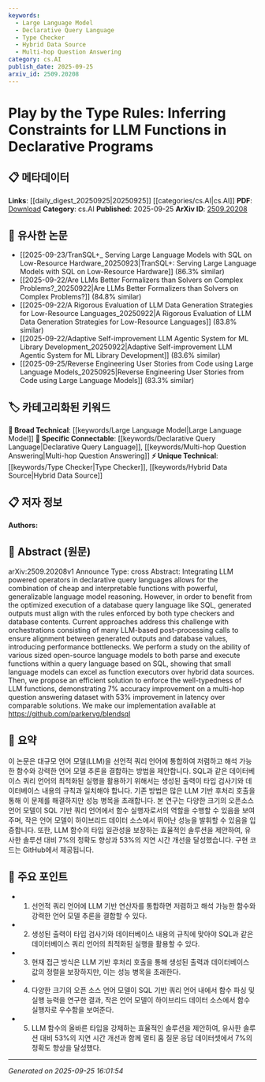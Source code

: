 ```yaml
---
keywords:
  - Large Language Model
  - Declarative Query Language
  - Type Checker
  - Hybrid Data Source
  - Multi-hop Question Answering
category: cs.AI
publish_date: 2025-09-25
arxiv_id: 2509.20208
---
```


<!-- KEYWORD_LINKING_METADATA:
{
  "processed_timestamp": "2025-09-25T16:01:54.979043",
  "vocabulary_version": "1.0",
  "selected_keywords": [
    "Large Language Model",
    "Declarative Query Language",
    "Type Checker",
    "Hybrid Data Source",
    "Multi-hop Question Answering"
  ],
  "rejected_keywords": [],
  "similarity_scores": {
    "Large Language Model": 0.85,
    "Declarative Query Language": 0.78,
    "Type Checker": 0.77,
    "Hybrid Data Source": 0.72,
    "Multi-hop Question Answering": 0.79
  },
  "extraction_method": "AI_prompt_based",
  "budget_applied": true,
  "candidates_json": {
    "candidates": [
      {
        "surface": "Large Language Model",
        "canonical": "Large Language Model",
        "aliases": [
          "LLM"
        ],
        "category": "broad_technical",
        "rationale": "Large Language Models are central to the paper's discussion on integrating LLM functions in declarative programs.",
        "novelty_score": 0.45,
        "connectivity_score": 0.88,
        "specificity_score": 0.65,
        "link_intent_score": 0.85
      },
      {
        "surface": "Declarative Query Languages",
        "canonical": "Declarative Query Language",
        "aliases": [
          "SQL",
          "Query Language"
        ],
        "category": "specific_connectable",
        "rationale": "The paper focuses on integrating LLMs with declarative query languages, making it a key concept for linking.",
        "novelty_score": 0.58,
        "connectivity_score": 0.75,
        "specificity_score": 0.72,
        "link_intent_score": 0.78
      },
      {
        "surface": "Type Checkers",
        "canonical": "Type Checker",
        "aliases": [
          "Type System"
        ],
        "category": "unique_technical",
        "rationale": "Type checkers are crucial for ensuring the alignment of generated outputs with database rules.",
        "novelty_score": 0.62,
        "connectivity_score": 0.7,
        "specificity_score": 0.8,
        "link_intent_score": 0.77
      },
      {
        "surface": "Hybrid Data Sources",
        "canonical": "Hybrid Data Source",
        "aliases": [
          "Mixed Data Source"
        ],
        "category": "unique_technical",
        "rationale": "The use of hybrid data sources is a novel aspect of the paper's approach to query execution.",
        "novelty_score": 0.67,
        "connectivity_score": 0.68,
        "specificity_score": 0.76,
        "link_intent_score": 0.72
      },
      {
        "surface": "Multi-hop Question Answering",
        "canonical": "Multi-hop Question Answering",
        "aliases": [
          "Multi-hop QA"
        ],
        "category": "specific_connectable",
        "rationale": "The paper demonstrates improvements in multi-hop question answering, a specific application area.",
        "novelty_score": 0.55,
        "connectivity_score": 0.8,
        "specificity_score": 0.78,
        "link_intent_score": 0.79
      }
    ],
    "ban_list_suggestions": [
      "orchestrations",
      "performance bottlenecks"
    ]
  },
  "decisions": [
    {
      "candidate_surface": "Large Language Model",
      "resolved_canonical": "Large Language Model",
      "decision": "linked",
      "scores": {
        "novelty": 0.45,
        "connectivity": 0.88,
        "specificity": 0.65,
        "link_intent": 0.85
      }
    },
    {
      "candidate_surface": "Declarative Query Languages",
      "resolved_canonical": "Declarative Query Language",
      "decision": "linked",
      "scores": {
        "novelty": 0.58,
        "connectivity": 0.75,
        "specificity": 0.72,
        "link_intent": 0.78
      }
    },
    {
      "candidate_surface": "Type Checkers",
      "resolved_canonical": "Type Checker",
      "decision": "linked",
      "scores": {
        "novelty": 0.62,
        "connectivity": 0.7,
        "specificity": 0.8,
        "link_intent": 0.77
      }
    },
    {
      "candidate_surface": "Hybrid Data Sources",
      "resolved_canonical": "Hybrid Data Source",
      "decision": "linked",
      "scores": {
        "novelty": 0.67,
        "connectivity": 0.68,
        "specificity": 0.76,
        "link_intent": 0.72
      }
    },
    {
      "candidate_surface": "Multi-hop Question Answering",
      "resolved_canonical": "Multi-hop Question Answering",
      "decision": "linked",
      "scores": {
        "novelty": 0.55,
        "connectivity": 0.8,
        "specificity": 0.78,
        "link_intent": 0.79
      }
    }
  ]
}
-->

# Play by the Type Rules: Inferring Constraints for LLM Functions in Declarative Programs

## 📋 메타데이터

**Links**: [[daily_digest_20250925|20250925]] [[categories/cs.AI|cs.AI]]
**PDF**: [Download](https://arxiv.org/pdf/2509.20208.pdf)
**Category**: cs.AI
**Published**: 2025-09-25
**ArXiv ID**: [2509.20208](https://arxiv.org/abs/2509.20208)

## 🔗 유사한 논문
- [[2025-09-23/TranSQL+_ Serving Large Language Models with SQL on Low-Resource Hardware_20250923|TranSQL+: Serving Large Language Models with SQL on Low-Resource Hardware]] (86.3% similar)
- [[2025-09-22/Are LLMs Better Formalizers than Solvers on Complex Problems?_20250922|Are LLMs Better Formalizers than Solvers on Complex Problems?]] (84.8% similar)
- [[2025-09-22/A Rigorous Evaluation of LLM Data Generation Strategies for Low-Resource Languages_20250922|A Rigorous Evaluation of LLM Data Generation Strategies for Low-Resource Languages]] (83.8% similar)
- [[2025-09-22/Adaptive Self-improvement LLM Agentic System for ML Library Development_20250922|Adaptive Self-improvement LLM Agentic System for ML Library Development]] (83.6% similar)
- [[2025-09-25/Reverse Engineering User Stories from Code using Large Language Models_20250925|Reverse Engineering User Stories from Code using Large Language Models]] (83.3% similar)

## 🏷️ 카테고리화된 키워드
**🧠 Broad Technical**: [[keywords/Large Language Model|Large Language Model]]
**🔗 Specific Connectable**: [[keywords/Declarative Query Language|Declarative Query Language]], [[keywords/Multi-hop Question Answering|Multi-hop Question Answering]]
**⚡ Unique Technical**: [[keywords/Type Checker|Type Checker]], [[keywords/Hybrid Data Source|Hybrid Data Source]]

## 📋 저자 정보

**Authors:** 

## 📄 Abstract (원문)

arXiv:2509.20208v1 Announce Type: cross 
Abstract: Integrating LLM powered operators in declarative query languages allows for the combination of cheap and interpretable functions with powerful, generalizable language model reasoning. However, in order to benefit from the optimized execution of a database query language like SQL, generated outputs must align with the rules enforced by both type checkers and database contents. Current approaches address this challenge with orchestrations consisting of many LLM-based post-processing calls to ensure alignment between generated outputs and database values, introducing performance bottlenecks. We perform a study on the ability of various sized open-source language models to both parse and execute functions within a query language based on SQL, showing that small language models can excel as function executors over hybrid data sources. Then, we propose an efficient solution to enforce the well-typedness of LLM functions, demonstrating 7% accuracy improvement on a multi-hop question answering dataset with 53% improvement in latency over comparable solutions. We make our implementation available at https://github.com/parkervg/blendsql

## 📝 요약

이 논문은 대규모 언어 모델(LLM)을 선언적 쿼리 언어에 통합하여 저렴하고 해석 가능한 함수와 강력한 언어 모델 추론을 결합하는 방법을 제안합니다. SQL과 같은 데이터베이스 쿼리 언어의 최적화된 실행을 활용하기 위해서는 생성된 출력이 타입 검사기와 데이터베이스 내용의 규칙과 일치해야 합니다. 기존 방법은 많은 LLM 기반 후처리 호출을 통해 이 문제를 해결하지만 성능 병목을 초래합니다. 본 연구는 다양한 크기의 오픈소스 언어 모델이 SQL 기반 쿼리 언어에서 함수 실행자로서의 역할을 수행할 수 있음을 보여주며, 작은 언어 모델이 하이브리드 데이터 소스에서 뛰어난 성능을 발휘할 수 있음을 입증합니다. 또한, LLM 함수의 타입 일관성을 보장하는 효율적인 솔루션을 제안하여, 유사한 솔루션 대비 7%의 정확도 향상과 53%의 지연 시간 개선을 달성했습니다. 구현 코드는 GitHub에서 제공됩니다.

## 🎯 주요 포인트

- 1. 선언적 쿼리 언어에 LLM 기반 연산자를 통합하면 저렴하고 해석 가능한 함수와 강력한 언어 모델 추론을 결합할 수 있다.
- 2. 생성된 출력이 타입 검사기와 데이터베이스 내용의 규칙에 맞아야 SQL과 같은 데이터베이스 쿼리 언어의 최적화된 실행을 활용할 수 있다.
- 3. 현재 접근 방식은 LLM 기반 후처리 호출을 통해 생성된 출력과 데이터베이스 값의 정렬을 보장하지만, 이는 성능 병목을 초래한다.
- 4. 다양한 크기의 오픈 소스 언어 모델이 SQL 기반 쿼리 언어 내에서 함수 파싱 및 실행 능력을 연구한 결과, 작은 언어 모델이 하이브리드 데이터 소스에서 함수 실행자로 우수함을 보여준다.
- 5. LLM 함수의 올바른 타입을 강제하는 효율적인 솔루션을 제안하여, 유사한 솔루션 대비 53%의 지연 시간 개선과 함께 멀티 홉 질문 응답 데이터셋에서 7%의 정확도 향상을 달성했다.


---

*Generated on 2025-09-25 16:01:54*